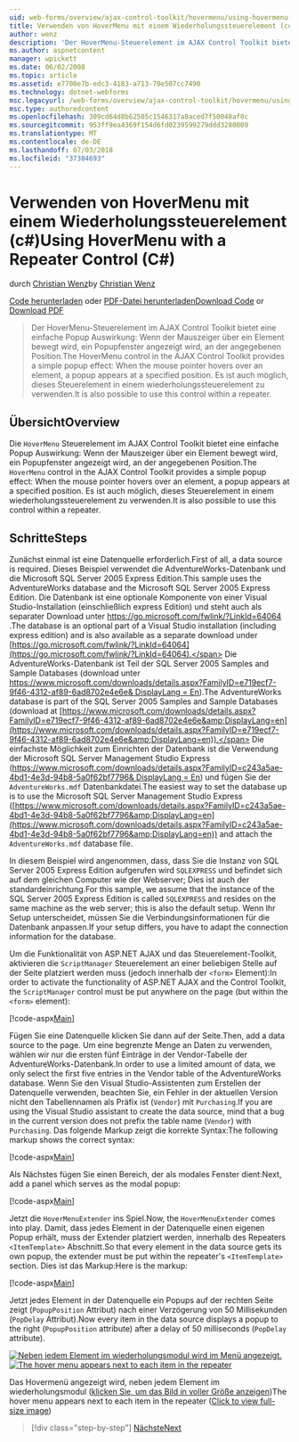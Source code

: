 ```yaml
---
uid: web-forms/overview/ajax-control-toolkit/hovermenu/using-hovermenu-with-a-repeater-control-cs
title: Verwenden von HoverMenu mit einem Wiederholungssteuerelement (c#) | Microsoft-Dokumentation
author: wenz
description: 'Der HoverMenu-Steuerelement im AJAX Control Toolkit bietet eine einfache Popup Auswirkung: Wenn der Mauszeiger über ein Element bewegt wird, ein Popupfenster angezeigt wird, an eine speziell...'
ms.author: aspnetcontent
manager: wpickett
ms.date: 06/02/2008
ms.topic: article
ms.assetid: e7700e7b-edc3-4183-a713-70e507cc7490
ms.technology: dotnet-webforms
msc.legacyurl: /web-forms/overview/ajax-control-toolkit/hovermenu/using-hovermenu-with-a-repeater-control-cs
msc.type: authoredcontent
ms.openlocfilehash: 309cd64d8b62505c1546317a8aced7f50048af0c
ms.sourcegitcommit: 953ff9ea4369f154d6fd0239599279ddd3280009
ms.translationtype: MT
ms.contentlocale: de-DE
ms.lasthandoff: 07/03/2018
ms.locfileid: "37384693"
---
```

<a name="using-hovermenu-with-a-repeater-control-c"></a><span data-ttu-id="2ea9f-103">Verwenden von HoverMenu mit einem Wiederholungssteuerelement (c#)</span><span class="sxs-lookup"><span data-stu-id="2ea9f-103">Using HoverMenu with a Repeater Control (C#)</span></span>
====================
<span data-ttu-id="2ea9f-104">durch [Christian Wenz](https://github.com/wenz)</span><span class="sxs-lookup"><span data-stu-id="2ea9f-104">by [Christian Wenz](https://github.com/wenz)</span></span>

<span data-ttu-id="2ea9f-105">[Code herunterladen](http://download.microsoft.com/download/b/0/6/b06fe835-5b8f-4c00-aef8-062c19d75b95/HoverMenu1.cs.zip) oder [PDF-Datei herunterladen](http://download.microsoft.com/download/b/6/a/b6ae89ee-df69-4c87-9bfb-ad1eb2b23373/hovermenu1CS.pdf)</span><span class="sxs-lookup"><span data-stu-id="2ea9f-105">[Download Code](http://download.microsoft.com/download/b/0/6/b06fe835-5b8f-4c00-aef8-062c19d75b95/HoverMenu1.cs.zip) or [Download PDF](http://download.microsoft.com/download/b/6/a/b6ae89ee-df69-4c87-9bfb-ad1eb2b23373/hovermenu1CS.pdf)</span></span>

> <span data-ttu-id="2ea9f-106">Der HoverMenu-Steuerelement im AJAX Control Toolkit bietet eine einfache Popup Auswirkung: Wenn der Mauszeiger über ein Element bewegt wird, ein Popupfenster angezeigt wird, an der angegebenen Position.</span><span class="sxs-lookup"><span data-stu-id="2ea9f-106">The HoverMenu control in the AJAX Control Toolkit provides a simple popup effect: When the mouse pointer hovers over an element, a popup appears at a specified position.</span></span> <span data-ttu-id="2ea9f-107">Es ist auch möglich, dieses Steuerelement in einem wiederholungssteuerelement zu verwenden.</span><span class="sxs-lookup"><span data-stu-id="2ea9f-107">It is also possible to use this control within a repeater.</span></span>


## <a name="overview"></a><span data-ttu-id="2ea9f-108">Übersicht</span><span class="sxs-lookup"><span data-stu-id="2ea9f-108">Overview</span></span>

<span data-ttu-id="2ea9f-109">Die `HoverMenu` Steuerelement im AJAX Control Toolkit bietet eine einfache Popup Auswirkung: Wenn der Mauszeiger über ein Element bewegt wird, ein Popupfenster angezeigt wird, an der angegebenen Position.</span><span class="sxs-lookup"><span data-stu-id="2ea9f-109">The `HoverMenu` control in the AJAX Control Toolkit provides a simple popup effect: When the mouse pointer hovers over an element, a popup appears at a specified position.</span></span> <span data-ttu-id="2ea9f-110">Es ist auch möglich, dieses Steuerelement in einem wiederholungssteuerelement zu verwenden.</span><span class="sxs-lookup"><span data-stu-id="2ea9f-110">It is also possible to use this control within a repeater.</span></span>

## <a name="steps"></a><span data-ttu-id="2ea9f-111">Schritte</span><span class="sxs-lookup"><span data-stu-id="2ea9f-111">Steps</span></span>

<span data-ttu-id="2ea9f-112">Zunächst einmal ist eine Datenquelle erforderlich.</span><span class="sxs-lookup"><span data-stu-id="2ea9f-112">First of all, a data source is required.</span></span> <span data-ttu-id="2ea9f-113">Dieses Beispiel verwendet die AdventureWorks-Datenbank und die Microsoft SQL Server 2005 Express Edition.</span><span class="sxs-lookup"><span data-stu-id="2ea9f-113">This sample uses the AdventureWorks database and the Microsoft SQL Server 2005 Express Edition.</span></span> <span data-ttu-id="2ea9f-114">Die Datenbank ist eine optionale Komponente von einer Visual Studio-Installation (einschließlich express Edition) und steht auch als separater Download unter [ https://go.microsoft.com/fwlink/?LinkId=64064 ](https://go.microsoft.com/fwlink/?LinkId=64064).</span><span class="sxs-lookup"><span data-stu-id="2ea9f-114">The database is an optional part of a Visual Studio installation (including express edition) and is also available as a separate download under [https://go.microsoft.com/fwlink/?LinkId=64064](https://go.microsoft.com/fwlink/?LinkId=64064).</span></span> <span data-ttu-id="2ea9f-115">Die AdventureWorks-Datenbank ist Teil der SQL Server 2005 Samples and Sample Databases (download unter [ https://www.microsoft.com/downloads/details.aspx?FamilyID=e719ecf7-9f46-4312-af89-6ad8702e4e6e&amp; DisplayLang = En](https://www.microsoft.com/downloads/details.aspx?FamilyID=e719ecf7-9f46-4312-af89-6ad8702e4e6e&amp;DisplayLang=en)).</span><span class="sxs-lookup"><span data-stu-id="2ea9f-115">The AdventureWorks database is part of the SQL Server 2005 Samples and Sample Databases (download at [https://www.microsoft.com/downloads/details.aspx?FamilyID=e719ecf7-9f46-4312-af89-6ad8702e4e6e&amp;DisplayLang=en](https://www.microsoft.com/downloads/details.aspx?FamilyID=e719ecf7-9f46-4312-af89-6ad8702e4e6e&amp;DisplayLang=en)).</span></span> <span data-ttu-id="2ea9f-116">Die einfachste Möglichkeit zum Einrichten der Datenbank ist die Verwendung der Microsoft SQL Server Management Studio Express ([https://www.microsoft.com/downloads/details.aspx?FamilyID=c243a5ae-4bd1-4e3d-94b8-5a0f62bf7796&amp; DisplayLang = En](https://www.microsoft.com/downloads/details.aspx?FamilyID=c243a5ae-4bd1-4e3d-94b8-5a0f62bf7796&amp;DisplayLang=en)) und fügen Sie der `AdventureWorks.mdf` Datenbankdatei.</span><span class="sxs-lookup"><span data-stu-id="2ea9f-116">The easiest way to set the database up is to use the Microsoft SQL Server Management Studio Express ([https://www.microsoft.com/downloads/details.aspx?FamilyID=c243a5ae-4bd1-4e3d-94b8-5a0f62bf7796&amp;DisplayLang=en](https://www.microsoft.com/downloads/details.aspx?FamilyID=c243a5ae-4bd1-4e3d-94b8-5a0f62bf7796&amp;DisplayLang=en)) and attach the `AdventureWorks.mdf` database file.</span></span>

<span data-ttu-id="2ea9f-117">In diesem Beispiel wird angenommen, dass, dass Sie die Instanz von SQL Server 2005 Express Edition aufgerufen wird `SQLEXPRESS` und befindet sich auf dem gleichen Computer wie der Webserver; Dies ist auch der standardeinrichtung.</span><span class="sxs-lookup"><span data-stu-id="2ea9f-117">For this sample, we assume that the instance of the SQL Server 2005 Express Edition is called `SQLEXPRESS` and resides on the same machine as the web server; this is also the default setup.</span></span> <span data-ttu-id="2ea9f-118">Wenn Ihr Setup unterscheidet, müssen Sie die Verbindungsinformationen für die Datenbank anpassen.</span><span class="sxs-lookup"><span data-stu-id="2ea9f-118">If your setup differs, you have to adapt the connection information for the database.</span></span>

<span data-ttu-id="2ea9f-119">Um die Funktionalität von ASP.NET AJAX und das Steuerelement-Toolkit, aktivieren die `ScriptManager` Steuerelement an einer beliebigen Stelle auf der Seite platziert werden muss (jedoch innerhalb der `<form>` Element):</span><span class="sxs-lookup"><span data-stu-id="2ea9f-119">In order to activate the functionality of ASP.NET AJAX and the Control Toolkit, the `ScriptManager` control must be put anywhere on the page (but within the `<form>` element):</span></span>

[!code-aspx[Main](using-hovermenu-with-a-repeater-control-cs/samples/sample1.aspx)]

<span data-ttu-id="2ea9f-120">Fügen Sie eine Datenquelle klicken Sie dann auf der Seite.</span><span class="sxs-lookup"><span data-stu-id="2ea9f-120">Then, add a data source to the page.</span></span> <span data-ttu-id="2ea9f-121">Um eine begrenzte Menge an Daten zu verwenden, wählen wir nur die ersten fünf Einträge in der Vendor-Tabelle der AdventureWorks-Datenbank.</span><span class="sxs-lookup"><span data-stu-id="2ea9f-121">In order to use a limited amount of data, we only select the first five entries in the Vendor table of the AdventureWorks database.</span></span> <span data-ttu-id="2ea9f-122">Wenn Sie den Visual Studio-Assistenten zum Erstellen der Datenquelle verwenden, beachten Sie, ein Fehler in der aktuellen Version nicht den Tabellennamen als Präfix ist (`Vendor`) mit `Purchasing`.</span><span class="sxs-lookup"><span data-stu-id="2ea9f-122">If you are using the Visual Studio assistant to create the data source, mind that a bug in the current version does not prefix the table name (`Vendor`) with `Purchasing`.</span></span> <span data-ttu-id="2ea9f-123">Das folgende Markup zeigt die korrekte Syntax:</span><span class="sxs-lookup"><span data-stu-id="2ea9f-123">The following markup shows the correct syntax:</span></span>

[!code-aspx[Main](using-hovermenu-with-a-repeater-control-cs/samples/sample2.aspx)]

<span data-ttu-id="2ea9f-124">Als Nächstes fügen Sie einen Bereich, der als modales Fenster dient:</span><span class="sxs-lookup"><span data-stu-id="2ea9f-124">Next, add a panel which serves as the modal popup:</span></span>

[!code-aspx[Main](using-hovermenu-with-a-repeater-control-cs/samples/sample3.aspx)]

<span data-ttu-id="2ea9f-125">Jetzt die `HoverMenuExtender` ins Spiel.</span><span class="sxs-lookup"><span data-stu-id="2ea9f-125">Now, the `HoverMenuExtender` comes into play.</span></span> <span data-ttu-id="2ea9f-126">Damit, dass jedes Element in der Datenquelle einen eigenen Popup erhält, muss der Extender platziert werden, innerhalb des Repeaters `<ItemTemplate>` Abschnitt.</span><span class="sxs-lookup"><span data-stu-id="2ea9f-126">So that every element in the data source gets its own popup, the extender must be put within the repeater's `<ItemTemplate>` section.</span></span> <span data-ttu-id="2ea9f-127">Dies ist das Markup:</span><span class="sxs-lookup"><span data-stu-id="2ea9f-127">Here is the markup:</span></span>

[!code-aspx[Main](using-hovermenu-with-a-repeater-control-cs/samples/sample4.aspx)]

<span data-ttu-id="2ea9f-128">Jetzt jedes Element in der Datenquelle ein Popups auf der rechten Seite zeigt (`PopupPosition` Attribut) nach einer Verzögerung von 50 Millisekunden (`PopDelay` Attribut).</span><span class="sxs-lookup"><span data-stu-id="2ea9f-128">Now every item in the data source displays a popup to the right (`PopupPosition` attribute) after a delay of 50 milliseconds (`PopDelay` attribute).</span></span>


<span data-ttu-id="2ea9f-129">[![Neben jedem Element im wiederholungsmodul wird im Menü angezeigt.](using-hovermenu-with-a-repeater-control-cs/_static/image2.png)](using-hovermenu-with-a-repeater-control-cs/_static/image1.png)</span><span class="sxs-lookup"><span data-stu-id="2ea9f-129">[![The hover menu appears next to each item in the repeater](using-hovermenu-with-a-repeater-control-cs/_static/image2.png)](using-hovermenu-with-a-repeater-control-cs/_static/image1.png)</span></span>

<span data-ttu-id="2ea9f-130">Das Hovermenü angezeigt wird, neben jedem Element im wiederholungsmodul ([klicken Sie, um das Bild in voller Größe anzeigen](using-hovermenu-with-a-repeater-control-cs/_static/image3.png))</span><span class="sxs-lookup"><span data-stu-id="2ea9f-130">The hover menu appears next to each item in the repeater ([Click to view full-size image](using-hovermenu-with-a-repeater-control-cs/_static/image3.png))</span></span>

> [!div class="step-by-step"]
> [<span data-ttu-id="2ea9f-131">Nächste</span><span class="sxs-lookup"><span data-stu-id="2ea9f-131">Next</span></span>](using-hovermenu-with-a-repeater-control-vb.md)
